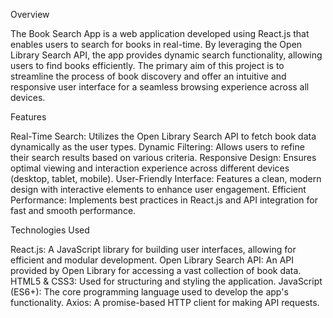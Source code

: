 Overview

The Book Search App is a web application developed using React.js that enables users to search for books in real-time. By leveraging the Open Library Search API, the app provides dynamic search functionality, allowing users to find books efficiently. The primary aim of this project is to streamline the process of book discovery and offer an intuitive and responsive user interface for a seamless browsing experience across all devices.

Features

Real-Time Search:
Utilizes the Open Library Search API to fetch book data dynamically as the user types.
Dynamic Filtering: Allows users to refine their search results based on various criteria.
Responsive Design: Ensures optimal viewing and interaction experience across different devices (desktop, tablet, mobile).
User-Friendly Interface: Features a clean, modern design with interactive elements to enhance user engagement.
Efficient Performance: Implements best practices in React.js and API integration for fast and smooth performance.

Technologies Used

React.js: A JavaScript library for building user interfaces, allowing for efficient and modular development.
Open Library Search API: An API provided by Open Library for accessing a vast collection of book data.
HTML5 & CSS3: Used for structuring and styling the application.
JavaScript (ES6+): The core programming language used to develop the app's functionality.
Axios: A promise-based HTTP client for making API requests.
